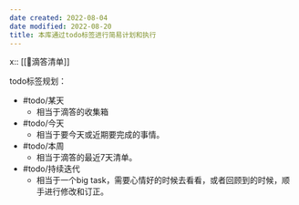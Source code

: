 ```yaml
---
date created: 2022-08-04
date modified: 2022-08-20
title: 本库通过todo标签进行简易计划和执行
---
```


x:: [[🤖滴答清单]]

todo标签规划：

- #todo/某天
	- 相当于滴答的收集箱
- #todo/今天
	- 相当于要今天或近期要完成的事情。
- #todo/本周
	- 相当于滴答的最近7天清单。
- #todo/持续迭代
	- 相当于一个big task，需要心情好的时候去看看，或者回顾到的时候，顺手进行修改和订正。
